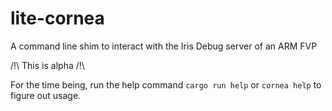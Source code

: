 # lite-cornea
A command line shim to interact with the Iris Debug server of an ARM FVP

/!\ This is alpha /!\

For the time being, run the help command `cargo run help` or `cornea help` to figure out usage.
